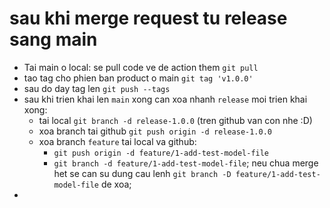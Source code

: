 # sau khi merge request tu release sang main

- Tai main o local: se pull code ve de action them `git pull`
- tao tag cho phien ban product o main `git tag 'v1.0.0'`
- sau do day tag len `git push --tags`
- sau khi trien khai len `main` xong can xoa nhanh `release` moi trien khai xong:
  - tai local `git branch -d release-1.0.0` (tren github van con nhe :D)
  - xoa branch tai github `git push origin -d release-1.0.0`
  - xoa branch `feature` tai local va github:
    - `git push origin -d feature/1-add-test-model-file`
    - `git branch -d feature/1-add-test-model-file`; neu chua merge het se can su dung cau lenh `git branch -D feature/1-add-test-model-file` de xoa;
-
